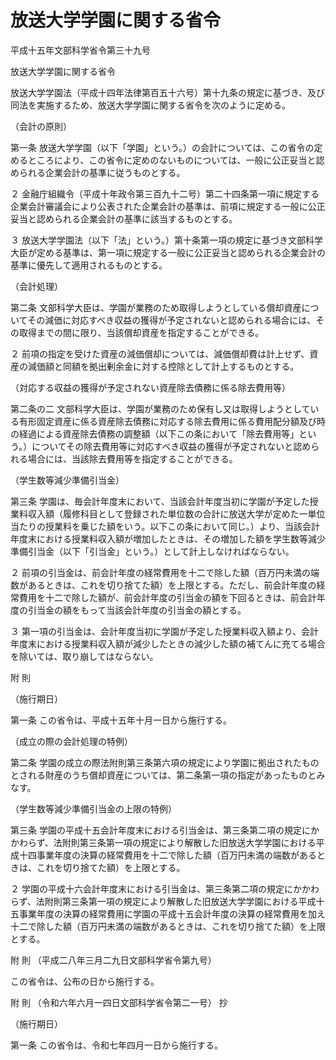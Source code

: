 # 放送大学学園に関する省令

平成十五年文部科学省令第三十九号

放送大学学園に関する省令

放送大学学園法（平成十四年法律第百五十六号）第十九条の規定に基づき、及び同法を実施するため、放送大学学園に関する省令を次のように定める。

（会計の原則）

第一条 放送大学学園（以下「学園」という。）の会計については、この省令の定めるところにより、この省令に定めのないものについては、一般に公正妥当と認められる企業会計の基準に従うものとする。

２ 金融庁組織令（平成十年政令第三百九十二号）第二十四条第一項に規定する企業会計審議会により公表された企業会計の基準は、前項に規定する一般に公正妥当と認められる企業会計の基準に該当するものとする。

３ 放送大学学園法（以下「法」という。）第十条第一項の規定に基づき文部科学大臣が定める基準は、第一項に規定する一般に公正妥当と認められる企業会計の基準に優先して適用されるものとする。

（会計処理）

第二条 文部科学大臣は、学園が業務のため取得しようとしている償却資産についてその減価に対応すべき収益の獲得が予定されないと認められる場合には、その取得までの間に限り、当該償却資産を指定することができる。

２ 前項の指定を受けた資産の減価償却については、減価償却費は計上せず、資産の減価額と同額を拠出剰余金に対する控除として計上するものとする。

（対応する収益の獲得が予定されない資産除去債務に係る除去費用等）

第二条の二 文部科学大臣は、学園が業務のため保有し又は取得しようとしている有形固定資産に係る資産除去債務に対応する除去費用に係る費用配分額及び時の経過による資産除去債務の調整額（以下この条において「除去費用等」という。）についてその除去費用等に対応すべき収益の獲得が予定されないと認められる場合には、当該除去費用等を指定することができる。

（学生数等減少準備引当金）

第三条 学園は、毎会計年度末において、当該会計年度当初に学園が予定した授業料収入額（履修科目として登録された単位数の合計に放送大学が定めた一単位当たりの授業料を乗じた額をいう。以下この条において同じ。）より、当該会計年度末における授業料収入額が増加したときは、その増加した額を学生数等減少準備引当金（以下「引当金」という。）として計上しなければならない。

２ 前項の引当金は、前会計年度の経常費用を十二で除した額（百万円未満の端数があるときは、これを切り捨てた額）を上限とする。ただし、前会計年度の経常費用を十二で除した額が、前会計年度の引当金の額を下回るときは、前会計年度の引当金の額をもって当該会計年度の引当金の額とする。

３ 第一項の引当金は、会計年度当初に学園が予定した授業料収入額より、会計年度末における授業料収入額が減少したときの減少した額の補てんに充てる場合を除いては、取り崩してはならない。

附 則

（施行期日）

第一条 この省令は、平成十五年十月一日から施行する。

（成立の際の会計処理の特例）

第二条 学園の成立の際法附則第三条第六項の規定により学園に拠出されたものとされる財産のうち償却資産については、第二条第一項の指定があったものとみなす。

（学生数等減少準備引当金の上限の特例）

第三条 学園の平成十五会計年度末における引当金は、第三条第二項の規定にかかわらず、法附則第三条第一項の規定により解散した旧放送大学学園における平成十四事業年度の決算の経常費用を十二で除した額（百万円未満の端数があるときは、これを切り捨てた額）を上限とする。

２ 学園の平成十六会計年度末における引当金は、第三条第二項の規定にかかわらず、法附則第三条第一項の規定により解散した旧放送大学学園における平成十五事業年度の決算の経常費用に学園の平成十五会計年度の決算の経常費用を加え十二で除した額（百万円未満の端数があるときは、これを切り捨てた額）を上限とする。

附 則 （平成二八年三月二九日文部科学省令第九号）

この省令は、公布の日から施行する。

附 則 （令和六年六月一四日文部科学省令第二一号） 抄

（施行期日）

第一条 この省令は、令和七年四月一日から施行する。
